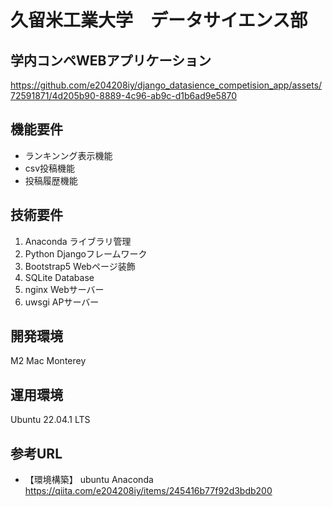 # 久留米工業大学　データサイエンス部　
## 学内コンペWEBアプリケーション

https://github.com/e204208iy/django_datasience_competision_app/assets/72591871/4d205b90-8889-4c96-ab9c-d1b6ad9e5870

## 機能要件
- ランキンング表示機能
- csv投稿機能
- 投稿履歴機能

## 技術要件
1. Anaconda ライブラリ管理
1. Python Djangoフレームワーク
1. Bootstrap5 Webページ装飾
1. SQLite Database
1. nginx Webサーバー
1. uwsgi APサーバー

## 開発環境
M2 Mac Monterey

## 運用環境
Ubuntu 22.04.1 LTS

## 参考URL
- 【環境構築】 ubuntu Anaconda https://qiita.com/e204208iy/items/245416b77f92d3bdb200
